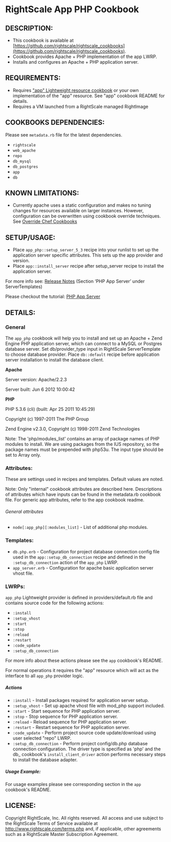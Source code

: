 # RightScale App PHP Cookbook 

## DESCRIPTION:

* This cookbook is available at [https://github.com/rightscale/rightscale_cookbooks](https://github.com/rightscale/rightscale_cookbooks).
* Cookbook provides Apache + PHP implementation of the app LWRP.
* Installs and configures an Apache + PHP application server.

## REQUIREMENTS:

* Requires ["app" Lightweight resource cookbook][app] or your own implementation
  of the "app" resource. See "app" cookbook README for details.
* Requires a VM launched from a RightScale managed RightImage

[app]: https://github.com/rightscale/rightscale_cookbooks/tree/master/cookbooks/app

## COOKBOOKS DEPENDENCIES:

Please see `metadata.rb` file for the latest dependencies.

* `rightscale`
* `web_apache`
* `repo`
* `db_mysql`
* `db_postgres`
* `app`
* `db`

## KNOWN LIMITATIONS:

* Currently apache uses a static configuration and makes no tuning changes for
  resources available on larger instances. However, configuration can be
  overwritten using cookbook override techniques. See [Override Chef Cookbooks](
  http://support.rightscale.com/12-Guides/Chef_Cookbooks_Developer_Guide/04-Developer/ServerTemplate_Development/08-Common_Development_Tasks/Override_Chef_Cookbooks)

## SETUP/USAGE:

* Place `app_php::setup_server_5_3` recipe into your runlist to set up
  the application server specific attributes. This sets up the app provider and
  version.
* Place `app::install_server` recipe after setup_server recipe to install
  the application server.

For more info see: [Release Notes][Notes] (Section ‘PHP App Server’ under
ServerTemplates)

[Notes]: http://support.rightscale.com/18-Release_Notes/ServerTemplates_and_RightImages/current

Please checkout the tutorial: [PHP App Server][Tutorial]

[Tutorial]: http://support.rightscale.com/ServerTemplates/Infinity/ST/PHP_App_Server_(v13_Infinity)/PHP_App_Server_(v13_Infinity)_-_Tutorial

## DETAILS:

### General

The `app_php` cookbook will help you to install and set up an
Apache + Zend Engine PHP application server, which can connect to a
MySQL or Postgres database server.
Set db/provider_type input in RightScale ServerTemplate to choose database
provider. Place `db::default` recipe before application server installation
to install the database client.

__Apache__

Server version: Apache/2.2.3

Server built: Jun 6 2012 10:00:42

__PHP__

PHP 5.3.6 (cli) (built: Apr 25 2011 10:45:29)

Copyright (c) 1997-2011 The PHP Group

Zend Engine v2.3.0, Copyright (c) 1998-2011 Zend Technologies

Note: The 'php/modules_list' contains an array of package names of PHP modules
to install. We are using packages from the IUS repository, so the package names
must be prepended with php53u. The input type should be set to Array only.

### Attributes:

These are settings used in recipes and templates. Default values are noted.

Note: Only "internal" cookbook attributes are described here. Descriptions of
attributes which have inputs can be found in the metadata.rb cookbook file. For
generic app attributes, refer to the app cookbook readme.

###### General attributes

* `node[:app_php][:modules_list]` - List of additional php modules.

### Templates:

* `db.php.erb` - Configuration for project database connection config file used
  in the `app::setup_db_connection` recipe and defined in the
  `:setup_db_connection` action of the `app_php` LWRP.
* `app_server.erb` - Configuration for apache basic application server vhost
  file.

### LWRPs:

`app_php` Lightweight provider is defined in providers/default.rb file and
contains source code for the following actions:

* `:install`
* `:setup_vhost`
* `:start`
* `:stop`
* `:reload`
* `:restart`
* `:code_update`
* `:setup_db_connection`

For more info about these actions please see the `app` cookbook's README.

For normal operations it requires the "app" resource which will act as the
interface to all `app_php` provider logic.

##### Actions

* `:install` - Install packages required for application server setup.
* `:setup_vhost` - Set up apache vhost file with mod_php support included.
* `:start` - Start sequence for PHP application server.
* `:stop` - Stop sequence for PHP application server.
* `:reload` - Reload sequence for PHP application server.
* `:restart` - Restart sequence for PHP application server.
* `:code_update` - Perform project source code update/download using user
  selected "repo" LWRP.
* `:setup_db_connection` - Perform project config/db.php database connection
  configuration.
  The driver type is specified as 'php' and the db_<provider> cookbook's
  `install_client_driver` action performs necessary steps to install the
  database adapter.

##### Usage Example:

For usage examples please see corresponding section in the `app` cookbook's
README.

## LICENSE:

Copyright RightScale, Inc. All rights reserved.
All access and use subject to the RightScale Terms of Service available at
http://www.rightscale.com/terms.php and, if applicable, other agreements
such as a RightScale Master Subscription Agreement.
